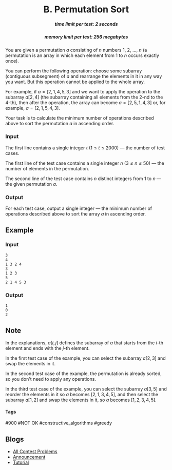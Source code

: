 <h1 style='text-align: center;'> B. Permutation Sort</h1>

<h5 style='text-align: center;'>time limit per test: 2 seconds</h5>
<h5 style='text-align: center;'>memory limit per test: 256 megabytes</h5>

You are given a permutation $a$ consisting of $n$ numbers $1$, $2$, ..., $n$ (a permutation is an array in which each element from $1$ to $n$ occurs exactly once).

You can perform the following operation: choose some subarray (contiguous subsegment) of $a$ and rearrange the elements in it in any way you want. But this operation cannot be applied to the whole array.

For example, if $a = [2, 1, 4, 5, 3]$ and we want to apply the operation to the subarray $a[2, 4]$ (the subarray containing all elements from the $2$-nd to the $4$-th), then after the operation, the array can become $a = [2, 5, 1, 4, 3]$ or, for example, $a = [2, 1, 5, 4, 3]$.

Your task is to calculate the minimum number of operations described above to sort the permutation $a$ in ascending order.

### Input

The first line contains a single integer $t$ ($1 \le t \le 2000$) — the number of test cases.

The first line of the test case contains a single integer $n$ ($3 \le n \le 50$) — the number of elements in the permutation.

The second line of the test case contains $n$ distinct integers from $1$ to $n$ — the given permutation $a$.

### Output

For each test case, output a single integer — the minimum number of operations described above to sort the array $a$ in ascending order.

## Example

### Input


```text
3
4
1 3 2 4
3
1 2 3
5
2 1 4 5 3
```
### Output


```text
1
0
2
```
## Note

In the explanations, $a[i, j]$ defines the subarray of $a$ that starts from the $i$-th element and ends with the $j$-th element.

In the first test case of the example, you can select the subarray $a[2, 3]$ and swap the elements in it.

In the second test case of the example, the permutation is already sorted, so you don't need to apply any operations.

In the third test case of the example, you can select the subarray $a[3, 5]$ and reorder the elements in it so $a$ becomes $[2, 1, 3, 4, 5]$, and then select the subarray $a[1, 2]$ and swap the elements in it, so $a$ becomes $[1, 2, 3, 4, 5]$.



#### Tags 

#900 #NOT OK #constructive_algorithms #greedy 

## Blogs
- [All Contest Problems](../Educational_Codeforces_Round_109_(Rated_for_Div._2).md)
- [Announcement](../blogs/Announcement.md)
- [Tutorial](../blogs/Tutorial.md)
